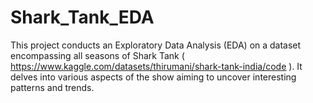 # Shark_Tank_EDA
This project conducts an Exploratory Data Analysis (EDA) on a dataset encompassing all seasons of Shark Tank ( https://www.kaggle.com/datasets/thirumani/shark-tank-india/code ). It delves into various aspects of the show aiming to uncover interesting patterns and trends.
